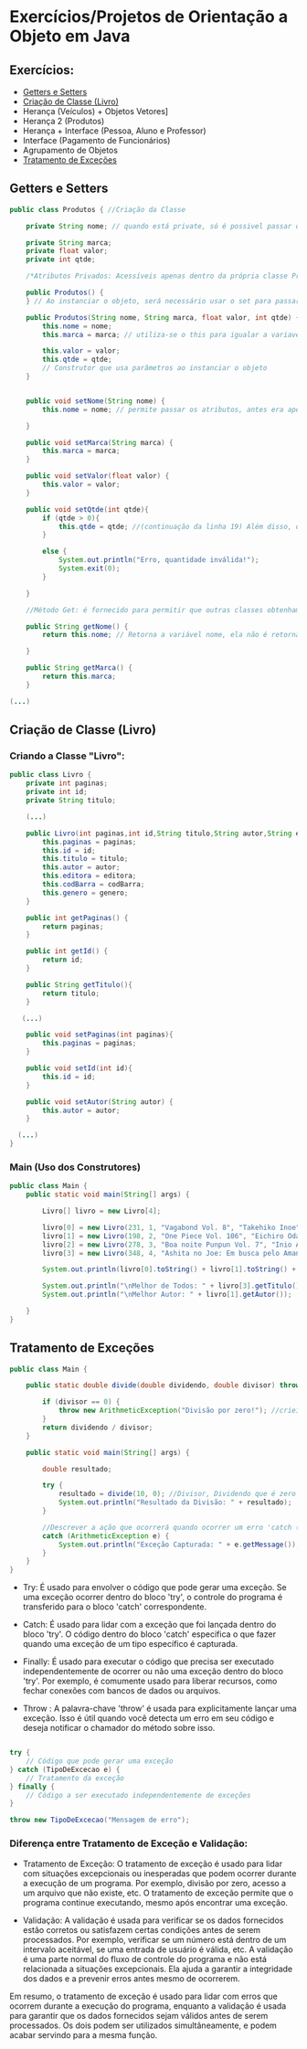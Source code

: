 # Exercícios/Projetos de Orientação a Objeto em Java

## Exercícios:
* [Getters e Setters](#getset)
* [Criação de Classe (Livro)](#livro)
* Herança (Veículos) + Objetos Vetores]
* Herança 2 (Produtos)
* Herança + Interface (Pessoa, Aluno e Professor)
* Interface (Pagamento de Funcionários)
* Agrupamento de Objetos
* [Tratamento de Exceções](#tratamentoexcecoes)

## Getters e Setters <a name="getset"></a>

``` java
public class Produtos { //Criação da Classe

    private String nome; // quando está private, só é possivel passar os atributos do objeto atrvés de parâmetros e usando o método set

    private String marca;
    private float valor;
    private int qtde;

    /*Atributos Privados: Acessíveis apenas dentro da própria classe Produtos. Isso, encapsula o estado interno da classe e evita acessos diretos externos */

    public Produtos() {
    } // Ao instanciar o objeto, será necessário usar o set para passar os atributos necessários

    public Produtos(String nome, String marca, float valor, int qtde) {
        this.nome = nome;
        this.marca = marca; // utiliza-se o this para igualar a variavel do parâmetro com a variável declarada na linha 4

        this.valor = valor;
        this.qtde = qtde;
        // Construtor que usa parâmetros ao instanciar o objeto
    }


    public void setNome(String nome) {
        this.nome = nome; // permite passar os atributos, antes era apenas por parâmetro, visto que a variável era privada.

    }

    public void setMarca(String marca) {
        this.marca = marca;
    }

    public void setValor(float valor) {
        this.valor = valor;
    }

    public void setQtde(int qtde){
        if (qtde > 0){
            this.qtde = qtde; //(continuação da linha 19) Além disso, dá pra colocar condições do que pode entrar na variável (Ex: Limite de qtde)
        }

        else {
            System.out.println("Erro, quantidade inválida!");
            System.exit(0);
        }

    }

    //Método Get: é fornecido para permitir que outras classes obtenham esses valores de forma controlada. Isso é uma comum prática de encapsulamento para fornecer acesso controlado aos atributos privados.

    public String getNome() {
        return this.nome; // Retorna a variável nome, ela não é retornável ao privar a variável nome da linha 3

    }

    public String getMarca() {
        return this.marca;
    }

(...)
```

## Criação de Classe (Livro) <a name="livro"></a>

### Criando a Classe "Livro":
``` java
public class Livro {
    private int paginas;
    private int id;
    private String titulo;

    (...)

    public Livro(int paginas,int id,String titulo,String autor,String editora,String codBarra, String genero) {
        this.paginas = paginas;
        this.id = id;
        this.titulo = titulo;
        this.autor = autor;
        this.editora = editora;
        this.codBarra = codBarra;
        this.genero = genero;
    }

    public int getPaginas() {
        return paginas;
    }

    public int getId() {
        return id;
    }

    public String getTitulo(){
        return titulo;
    }

   (...)

    public void setPaginas(int paginas){
        this.paginas = paginas;
    }

    public void setId(int id){
        this.id = id;
    }

    public void setAutor(String autor) {
        this.autor = autor;
    }

  (...)
}
```

### Main (Uso dos Construtores)
``` java
public class Main {
    public static void main(String[] args) {

        Livro[] livro = new Livro[4];

        livro[0] = new Livro(231, 1, "Vagabond Vol. 8", "Takehiko Inoe","Panini","20032-12312", "Histórico/Samurai");
        livro[1] = new Livro(198, 2, "One Piece Vol. 106", "Eichiro Oda", "Panini", "20032-12313", "Aventura");
        livro[2] = new Livro(278, 3, "Boa noite Punpun Vol. 7", "Inio Asano", "JBC", "20003-1232", "Drama");
        livro[3] = new Livro(348, 4, "Ashita no Joe: Em busca pelo Amanhã Vol. 1", "Tetsuya Chiba e Ikki Kajiwara", "New Pop","230203-12334", "Drama/Esporte");

        System.out.println(livro[0].toString() + livro[1].toString() + livro[2].toString() + livro[3].toString());

        System.out.println("\nMelhor de Todos: " + livro[3].getTitulo());
        System.out.println("\nMelhor Autor: " + livro[1].getAutor());

    }
}
```

## Tratamento de Exceções <a name = "tratamentoexcecoes"> </a>

``` java
public class Main {

    public static double divide(double dividendo, double divisor) throws ArithmeticException { //throws exception (cria uma exceção do erro do tipo aritmético) {

        if (divisor == 0) {
            throw new ArithmeticException("Divisão por zero!"); //criei minha própria exceção (Obs: exceção não é validação)
        }
        return dividendo / divisor;
    }

    public static void main(String[] args) {

        double resultado;

        try {
            resultado = divide(10, 0); //Divisor, Dividendo que é zero (tem que dar erro)
            System.out.println("Resultado da Divisão: " + resultado);
        }

        //Descrever a ação que ocorrerá quando ocorrer um erro 'catch (tipo_do_erro)'
        catch (ArithmeticException e) {
            System.out.println("Exceção Capturada: " + e.getMessage());
        }
    }
}

```    

   - Try: É usado para envolver o código que pode gerar uma exceção. Se uma exceção ocorrer dentro do bloco 'try', o controle do programa é transferido para o bloco 'catch' correspondente.
   
   - Catch: É usado para lidar com a exceção que foi lançada dentro do bloco 'try'. O código dentro do bloco 'catch' especifica o que fazer quando uma exceção de um tipo específico é capturada.
   
   - Finally: É usado para executar o código que precisa ser executado independentemente de ocorrer ou não uma exceção dentro do bloco 'try'. Por exemplo, é comumente usado para liberar recursos, como fechar conexões com bancos de dados ou arquivos.

   - Throw : A palavra-chave 'throw' é usada para explicitamente lançar uma exceção. Isso é útil quando você detecta um erro em seu código e deseja notificar o chamador do método sobre isso.
     
   ``` java

   try {
       // Código que pode gerar uma exceção
   } catch (TipoDeExcecao e) {
       // Tratamento da exceção
   } finally {
       // Código a ser executado independentemente de exceções
   }

   throw new TipoDeExcecao("Mensagem de erro");

   ```

 ### Diferença entre Tratamento de Exceção e Validação:

   - Tratamento de Exceção: O tratamento de exceção é usado para lidar com situações excepcionais ou inesperadas que podem ocorrer durante a execução de um programa. Por exemplo, divisão por zero, acesso a um arquivo que não existe, etc. O tratamento de exceção permite que o programa continue executando, mesmo após encontrar uma exceção.

   - Validação: A validação é usada para verificar se os dados fornecidos estão corretos ou satisfazem certas condições antes de serem processados. Por exemplo, verificar se um número está dentro de um intervalo aceitável, se uma entrada de usuário é válida, etc. A validação é uma parte normal do fluxo de controle do programa e não está relacionada a situações excepcionais. Ela ajuda a garantir a integridade dos dados e a prevenir erros antes mesmo de ocorrerem.

   Em resumo, o tratamento de exceção é usado para lidar com erros que ocorrem durante a execução do programa, enquanto a validação é usada para garantir que os dados fornecidos sejam válidos antes de serem processados. Os dois podem ser utilizados simultâneamente, e podem acabar servindo para a mesma função.
